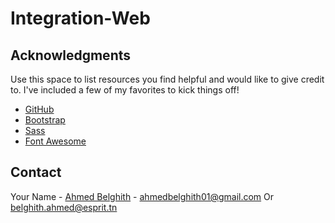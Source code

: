 # Integration-Web

## Acknowledgments

Use this space to list resources you find helpful and would like to give credit to. I've included a few of my favorites to kick things off!

* [GitHub](https://https://github.com)
* [Bootstrap](https://getbootstrap.com)
* [Sass](https://sass-lang.com)
* [Font Awesome](https://fontawesome.com)


## Contact

Your Name - [Ahmed Belghith](https://www.facebook.com/Ahmeed.Belghiith/) - ahmedbelghith01@gmail.com Or belghith.ahmed@esprit.tn
